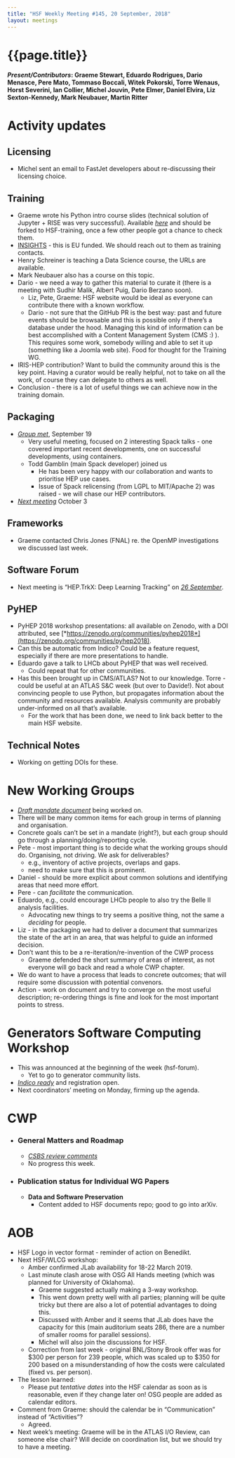 ```yaml
---
title: "HSF Weekly Meeting #145, 20 September, 2018"
layout: meetings
---
```


# {{page.title}}

#### *Present/Contributors*: Graeme Stewart, Eduardo Rodrigues, Dario Menasce, Pere Mato, Tommaso Boccali, Witek Pokorski, Torre Wenaus, Horst Severini, Ian Collier, Michel Jouvin, Pete Elmer, Daniel Elvira, Liz Sexton-Kennedy, Mark Neubauer, Martin Ritter

Activity updates
================

Licensing
---------
-   Michel sent an email to FastJet developers about re-discussing their
    licensing choice.

Training
--------
-   Graeme wrote his Python intro course slides (technical solution of
    Jupyter + RISE was very successful). Available
    [*here*](https://github.com/graeme-a-stewart/python-introduction)
    and should be forked to HSF-training, once a few other people got
    a chance to check them.
-   [INSIGHTS](https://www.insights-itn.eu/) - this is EU funded.
    We should reach out to them as training contacts.
-   Henry Schreiner is teaching a Data Science course, the URLs are
    available.
-   Mark Neubauer also has a course on this topic.
-   Dario - we need a way to gather this material to curate it (there is
    a meeting with Sudhir Malik, Albert Puig, Dario Berzano soon).
    -   Liz, Pete, Graeme: HSF website would be ideal as everyone can contribute
        there with a known workflow.
    -   Dario - not sure that the GitHub PR is the best way: past and
        future events should be browsable and this is possible only if
        there’s a database under the hood. Managing this kind of
        information can be best accomplished with a Content Management
        System (CMS :) ). This requires some work, somebody willing
        and able to set it up (something like a Joomla web site). Food
        for thought for the Training WG.
-   IRIS-HEP contribution? Want to build the community around this is
    the key point. Having a curator would be really helpful, not to
    take on all the work, of course they can delegate to others as
    well.
-   Conclusion - there is a lot of useful things we can achieve now in
    the training domain.

Packaging
---------
-   [*Group met*](https://indico.cern.ch/event/754985/), September 19
    -   Very useful meeting, focused on 2 interesting Spack talks - one
        covered important recent developments, one on successful
        developments, using containers.
    -   Todd Gamblin (main Spack developer) joined us
        -   He has been very happy with our collaboration and wants to
            prioritise HEP use cases.
        -   Issue of Spack relicensing (from LGPL to MIT/Apache 2) was
            raised - we will chase our HEP contributors.
-   [*Next meeting*](https://indico.cern.ch/event/758817/) October 3

Frameworks
----------
-   Graeme contacted Chris Jones (FNAL) re. the OpenMP investigations we
    discussed last week.

Software Forum
---------------
-   Next meeting is “HEP.TrkX: Deep Learning Tracking” on [*26
    September*](https://indico.cern.ch/event/745416/).

PyHEP
-----
-   PyHEP 2018 workshop presentations: all available on Zenodo, with a
    DOI attributed, see
    [*https://zenodo.org/communities/pyhep2018*](https://zenodo.org/communities/pyhep2018).
-   Can this be automatic from Indico? Could be a feature request,
    especially if there are more presentations to handle.
-   Eduardo gave a talk to LHCb about PyHEP that was well received.
    -   Could repeat that for other communities.
-   Has this been brought up in CMS/ATLAS? Not to our knowledge. Torre -
    could be useful at an ATLAS S&C week (but over to Davide!). Not
    about convincing people to use Python, but propagates information
    about the community and resources available. Analysis community
    are probably under-informed on all that’s available.
    -   For the work that has been done, we need to link back better to
        the main HSF website.

Technical Notes
---------------
-   Working on getting DOIs for these.

New Working Groups
==================
-   [*Draft mandate
    document*](https://docs.google.com/document/d/1lvgBqCk1kWgY90iAkjl84eLbO3b1qllEDRvG8FVfemI/edit?usp=sharing)
    being worked on.
-   There will be many common items for each group in terms of planning
    and organisation.
-   Concrete goals can’t be set in a mandate (right?), but each group
    should go through a planning/doing/reporting cycle.
-   Pete - most important thing is to decide what the working groups
    should do. Organising, not driving. We ask for deliverables?
    -   e.g., inventory of active projects, overlaps and gaps.
    -   need to make sure that this is prominent.
-   Daniel - should be more explicit about common solutions and
    identifying areas that need more effort.
-   Pere - can *facilitate* the communication.
-   Eduardo, e.g., could encourage LHCb people to also try the Belle II
    analysis facilities.
    -   Advocating new things to try seems a positive thing, not the
        same a *deciding* for people.
-   Liz - in the packaging we had to deliver a document that summarizes
    the state of the art in an area, that was helpful to guide an
    informed decision.
-   Don’t want this to be a re-iteration/re-invention of the CWP process
    -   Graeme defended the short summary of areas of interest, as not
        everyone will go back and read a whole CWP chapter.
-   We do want to have a process that leads to concrete outcomes; that
    will require some discussion with potential convenors.
-   Action - work on document and try to converge on the most useful
    description; re-ordering things is fine and look for the most
    important points to stress.

Generators Software Computing Workshop
======================================
-   This was announced at the beginning of the week (hsf-forum).
    -   Yet to go to generator community lists.
-   [*Indico ready*](https://indico.cern.ch/event/751693/) and
    registration open.
-   Next coordinators’ meeting on Monday, firming up the agenda.

CWP
===
-   ### General Matters and Roadmap
    -   [*CSBS review
        comments*](https://docs.google.com/document/d/16T2RRu1LmAyXTgtKjyWgOwZR8zsVOw2Y1SCntot3_NU/edit?usp=sharing)
    -   No progress this week.
-   ### Publication status for Individual WG Papers
    -   **Data and Software Preservation**
        -   Content added to HSF documents repo; good to go into arXiv.

AOB
===
-   HSF Logo in vector format - reminder of action on Benedikt.
-   Next HSF/WLCG workshop:
    -   Amber confirmed JLab availability for 18-22 March 2019.
    -   Last minute clash arose with OSG All Hands meeting (which was
        planned for University of Oklahoma).
        -   Graeme suggested actually making a 3-way workshop.
        -   This went down pretty well with all parties; planning will
            be quite tricky but there are also a lot of potential
            advantages to doing this.
        -   Discussed with Amber and it seems that JLab does have the
            capacity for this (main auditorium seats 286, there are a
            number of smaller rooms for parallel sessions).
        -   Michel will also join the discussions for HSF.
    -   Correction from last week - original BNL/Stony Brook offer was
        for \$300 per person for 239 people, which was scaled up to
        \$350 for 200 based on a misunderstanding of how the costs
        were calculated (fixed vs. per person).
-   The lesson learned:
    -   Please put *tentative dates* into the HSF calendar as soon as is
        reasonable, even if they change later on! OSG people are
        added as calendar editors.
-   Comment from Graeme: should the calendar be in “Communication”
    instead of “Activities”?
    -   Agreed.
-   Next week’s meeting: Graeme will be in the ATLAS I/O Review, can
    someone else chair? Will decide on coordination list, but we
    should try to have a meeting.
